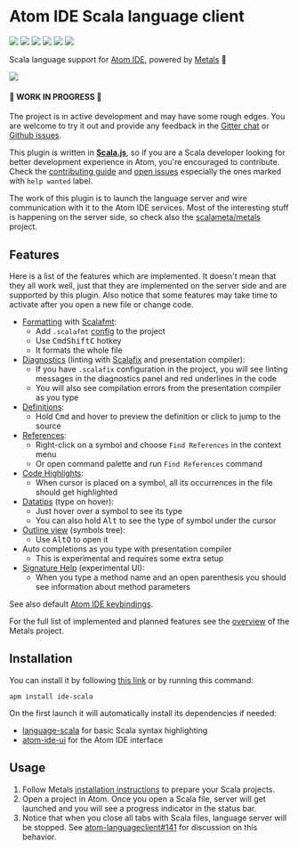 # Atom IDE Scala language client

[![](https://travis-ci.org/laughedelic/atom-ide-scala.svg?branch=master)](https://travis-ci.org/laughedelic/atom-ide-scala)
[![](https://img.shields.io/github/release/laughedelic/atom-ide-scala/all.svg)](https://github.com/laughedelic/atom-ide-scala/releases/latest)
[![](https://img.shields.io/apm/v/ide-scala.svg)](https://atom.io/packages/ide-scala)
[![](https://img.shields.io/apm/dm/ide-scala.svg)](https://atom.io/packages/ide-scala)
[![](https://img.shields.io/badge/license-MIT-blue.svg)](https://opensource.org/licenses/MIT)
[![](https://img.shields.io/badge/contact-gitter_chat-dd1054.svg)](https://gitter.im/laughedelic/atom-ide-scala)

Scala language support for [Atom IDE], powered by [Metals] :metal:

![](https://user-images.githubusercontent.com/766656/34135911-aa78092a-e463-11e7-9fdf-710a8deb4093.png)

#### 🚧 WORK IN PROGRESS 🚧

The project is in active development and may have some rough edges. You are welcome to try it out and provide any feedback in the [Gitter chat](https://gitter.im/laughedelic/atom-ide-scala) or [Github issues](https://github.com/laughedelic/atom-ide-scala/issues).

This plugin is written in **[Scala.js]**, so if you are a Scala developer looking for better development experience in Atom, you're encouraged to contribute. Check the [contributing guide](CONTRIBUTING.md) and [open issues](https://github.com/laughedelic/atom-ide-scala/issues) especially the ones marked with `help wanted` label.

The work of this plugin is to launch the language server and wire communication with it to the Atom IDE services. Most of the interesting stuff is happening on the server side, so check also the [scalameta/metals](https://github.com/scalameta/metals) project.

## Features

Here is a list of the features which are implemented. It doesn't mean that they all work well, just that they are implemented on the server side and are supported by this plugin. Also notice that some features may take time to activate after you open a new file or change code.

* [Formatting](https://github.com/facebook-atom/atom-ide-ui/blob/master/docs/code-format.md) with [Scalafmt](http://scalameta.org/scalafmt):
  + Add `.scalafmt` [config](http://scalameta.org/scalafmt/#Configuration) to the project
  + Use <kbd>Cmd</kbd><kbd>Shift</kbd><kbd>C</kbd> hotkey
  + It formats the whole file
* [Diagnostics](https://github.com/facebook-atom/atom-ide-ui/blob/master/docs/diagnostics.md) (linting with [Scalafix](https://scalacenter.github.io/scalafix) and presentation compiler):
  + If you have `.scalafix` configuration in the project, you will see linting messages in the diagnostics panel and red underlines in the code
  + You will also see compilation errors from the presentation compiler as you type
* [Definitions](https://github.com/facebook-atom/atom-ide-ui/blob/master/docs/definitions.md):
  + Hold <kbd>Cmd</kbd> and hover to preview the definition or click to jump to the source
* [References](https://github.com/facebook-atom/atom-ide-ui/blob/master/docs/find-references.md):
  + Right-click on a symbol and choose `Find References` in the context menu
  + Or open command palette and run `Find References` command
* [Code Highlights](https://github.com/facebook-atom/atom-ide-ui/blob/master/docs/code-highlight.md):
  + When cursor is placed on a symbol, all its occurrences in the file should get highlighted
* [Datatips](https://github.com/facebook-atom/atom-ide-ui/blob/master/docs/datatips.md) (type on hover):
  + Just hover over a symbol to see its type
  + You can also hold <kbd>Alt</kbd> to see the type of symbol under the cursor
* [Outline view](https://github.com/facebook-atom/atom-ide-ui/blob/master/docs/outline-view.md) (symbols tree):
  + Use <kbd>Alt</kbd><kbd>O</kbd> to open it
* Auto completions as you type with presentation compiler
  + This is experimental and requires some extra setup
* [Signature Help](https://github.com/facebook-atom/atom-ide-ui/blob/master/docs/signature-help.md) (experimental UI):
  + When you type a method name and an open parenthesis you should see information about method parameters

See also default [Atom IDE keybindings](https://github.com/facebook-atom/atom-ide-ui/blob/master/docs/keybindings.md).

For the full list of implemented and planned features see the [overview](https://github.com/scalameta/metals/blob/master/docs/overview.md) of the Metals project.

## Installation

You can install it by following [this link](atom://settings-view/show-package?package=ide-scala) or by running this command:

```
apm install ide-scala
```

On the first launch it will automatically install its dependencies if needed:
+ [language-scala](https://github.com/atom-community/language-scala) for basic Scala syntax highlighting
+ [atom-ide-ui](https://github.com/facebook-atom/atom-ide-ui) for the Atom IDE interface

## Usage

1. Follow Metals [installation instructions](https://github.com/scalameta/metals/blob/master/docs/installation.md) to prepare your Scala projects.
2. Open a project in Atom. Once you open a Scala file, server will get launched and you will see a progress indicator in the status bar.
3. Notice that when you close all tabs with Scala files, language server will be stopped. See [atom-languageclient#141](https://github.com/atom/atom-languageclient/issues/141) for discussion on this behavior.


[Scala]: http://scala-lang.org/
[Scala.js]: https://www.scala-js.org/
[Atom IDE]: https://ide.atom.io/
[Metals]: https://github.com/scalameta/metals
[LSP]: https://github.com/Microsoft/language-server-protocol
